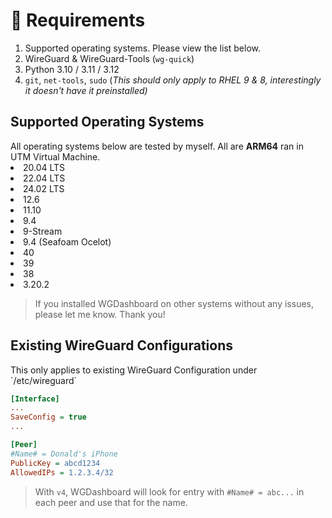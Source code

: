 # 📝 Requirements

1. Supported operating systems. Please view the list below.
2. WireGuard & WireGuard-Tools (`wg-quick`)
3. Python 3.10 / 3.11 / 3.12
4. `git`, `net-tools`, `sudo` (_This should only apply to RHEL 9 & 8, interestingly it doesn't have it preinstalled)_

## Supported Operating Systems

<note>
	All operating systems below are tested by myself. All are <b>ARM64</b> ran in UTM Virtual Machine.
</note>

<tabs>
    <tab title="Ubuntu">
        <list type="bullet">
			<li>20.04 LTS</li>
			<li>22.04 LTS</li>
			<li>24.02 LTS</li>
		</list>
    </tab>
    <tab title="Debian">
        <list type="bullet">
			<li>12.6</li>
			<li>11.10</li>
		</list>
    </tab>
    <tab title="Red Hat Enterprise Linux">
        <list type="bullet">
			<li>9.4</li>
		</list>
    </tab>
    <tab title="CentOS">
        <list type="bullet">
			<li>9-Stream</li>
		</list>
    </tab>
	<tab title="AlmaLinux">
        <list type="bullet">
			<li>9.4 (Seafoam Ocelot)</li>
		</list>
    </tab>
    <tab title="Fedora">
        <list type="bullet">
			<li>40</li>
			<li>39</li>
			<li>38</li>
		</list>
    </tab>
    <tab title="Alpine Linux">
        <list type="bullet">
			<li>3.20.2</li>
		</list>
    </tab>
</tabs>

> If you installed WGDashboard on other systems without any issues, please let me know. Thank you!

## Existing WireGuard Configurations

<note>
This only applies to existing WireGuard Configuration under `/etc/wireguard`
</note>


```ini
[Interface]
...
SaveConfig = true
...

[Peer]
#Name# = Donald's iPhone
PublicKey = abcd1234
AllowedIPs = 1.2.3.4/32
```

> With `v4`, WGDashboard will look for entry with `#Name# = abc...` in each peer and use that for the name.